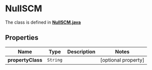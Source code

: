 

# NullSCM

The class is defined in **[NullSCM.java](../../src/main/java/org/openapitools/model/NullSCM.java)**

## Properties

Name | Type | Description | Notes
------------ | ------------- | ------------- | -------------
**propertyClass** | `String` |  |  [optional property]



